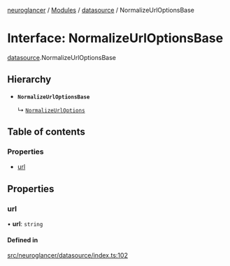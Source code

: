 [neuroglancer](../README.md) / [Modules](../modules.md) / [datasource](../modules/datasource.md) / NormalizeUrlOptionsBase

# Interface: NormalizeUrlOptionsBase

[datasource](../modules/datasource.md).NormalizeUrlOptionsBase

## Hierarchy

- **`NormalizeUrlOptionsBase`**

  ↳ [`NormalizeUrlOptions`](datasource.NormalizeUrlOptions.md)

## Table of contents

### Properties

- [url](datasource.NormalizeUrlOptionsBase.md#url)

## Properties

### url

• **url**: `string`

#### Defined in

[src/neuroglancer/datasource/index.ts:102](https://github.com/ActiveBrainAtlas2/neuroglancer/blob/1beb5d34/src/neuroglancer/datasource/index.ts#L102)
